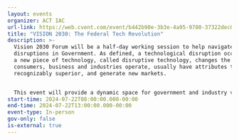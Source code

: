 ```yaml
---
layout: events
organizer: ACT IAC
url-link: https://web.cvent.com/event/b442b90e-3b3e-4a95-9780-37322dec0d68/summary
title: "VISION 2030: The Federal Tech Revolution"
description: >-
  Vision 2030 Forum will be a half-day working session to help navigate
  disruptions in Government. As defined, a technological disruption occurs when
  a new piece of technology, called disruptive technology, changes the way
  consumers, business and industries operate, usually have attributes that are
  recognizably superior, and generate new markets.


  This event will provide a dynamic space for government and industry visionaries to co-create groundbreaking solutions for tomorrow's challenges. The interactive, disruptive sessions will feature breakout groups led by government and industry trailblazers tackling use cases in a variety of topics with AI and Chat GPT serving as research assistants throughout the event. Vision 2030 will guide you based on the use case, persona, and problem statement you select, sparking intentional disruption while identifying unexpected risks to government and society. Expect unprecedented interactivity and insight that will not only provoke thought but also generate actionable ideas that are desirable, feasible, and viable. To capture the essence of our discussions, a graphic artist will be on hand to visually document the event’s highlights.
start-time: 2024-07-22T08:00:00.000-00:00
end-time: 2024-07-22T13:00:00.000-00:00
event-type: In-person
gov-only: false
is-external: true
---
```


